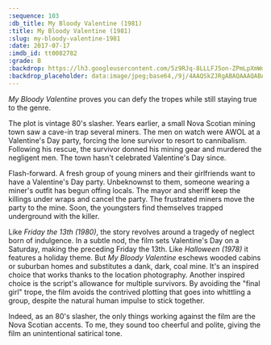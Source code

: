 ```yaml
---
:sequence: 103
:db_title: My Bloody Valentine (1981)
:title: My Bloody Valentine (1981)
:slug: my-bloody-valentine-1981
:date: 2017-07-17
:imdb_id: tt0082782
:grade: B
:backdrop: https://lh3.googleusercontent.com/5z9RJq-8LLLFJ5on-ZPmLpXmWdT0B8Yr5bD_0ROwfjTYL1zyVW-e3EN2wmoutX1bgLLZLYp6_5KifT-xOvWDAA_9xUZ7kxcJnpH9QWuNDxeil3TdQ_WPgneyim1hNZm-VNd6Xoedrw=w1000-l75-rj
:backdrop_placeholder: data:image/jpeg;base64,/9j/4AAQSkZJRgABAQAAAQABAAD/2wCEACgcHiMeGSgjISMtKygwPGRBPDc3PHtYXUlkkYCZlo+AjIqgtObDoKrarYqMyP/L2u71////m8H////6/9r9/+wBKy0tPDU8dkE1dviZjKX4+Ozs+Oz47Oz47Pjs+Oz47Ozs+Ozs7Ozs+Oz4+Ozs7Ozs7Ozs7Ozs7Ozs7Pjs7Ozs7P/AABEIAAsAFAMBIgACEQEDEQH/xAAYAAACAwAAAAAAAAAAAAAAAAAAAgEDBf/EABwQAAICAwEBAAAAAAAAAAAAAAECAAMRIVFBEv/EABQBAQAAAAAAAAAAAAAAAAAAAAD/xAAUEQEAAAAAAAAAAAAAAAAAAAAA/9oADAMBAAIRAxEAPwDJqLLarKMspBGexrLWsZ3cD6Y515K1O5JJ3AXJ6YQhA//Z
---
```


_My Bloody Valentine_ proves you can defy the tropes while still staying true to the genre.

The plot is vintage 80's slasher. Years earlier, a small Nova Scotian mining town saw a cave-in trap several miners. The men on watch were AWOL at a Valentine's Day party, forcing the lone survivor to resort to cannibalism. Following his rescue, the survivor donned his mining gear and murdered the negligent men. The town hasn't celebrated Valentine's Day since.

Flash-forward. A fresh group of young miners and their girlfriends want to have a Valentine's Day party. Unbeknownst to them, someone wearing a miner's outfit has begun offing locals. The mayor and sheriff keep the killings under wraps and cancel the party. The frustrated miners move the party to the mine. Soon, the youngsters find themselves trapped underground with the killer.

Like _Friday the 13th (1980)_, the story revolves around a tragedy of neglect born of indulgence. In a subtle nod, the film sets Valentine's Day on a Saturday, making the preceding Friday the 13th. Like _Halloween (1978)_ it features a holiday theme. But _My Bloody Valentine_ eschews wooded cabins or suburban homes and substitutes a dank, dark, coal mine. It's an inspired choice that works thanks to the location photography. Another inspired choice is the script's allowance for multiple survivors. By avoiding the "final girl" trope, the film avoids the contrived plotting that goes into whittling a group, despite the natural human impulse to stick together.

Indeed, as an 80's slasher, the only things working against the film are the Nova Scotian accents. To me, they sound too cheerful and polite, giving the film an unintentional satirical tone.